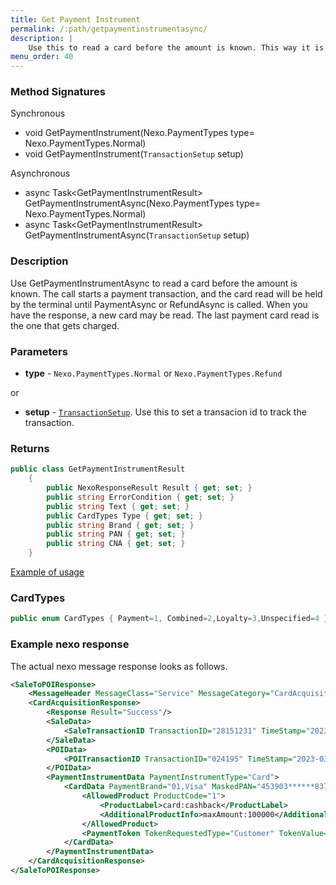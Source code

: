 ```yaml
---
title: Get Payment Instrument
permalink: /:path/getpaymentinstrumentasync/
description: |
    Use this to read a card before the amount is known. This way it is easy to make a loyalty solution and to deduct the amount in case of a loyalty member. It may also speed ut the process in case contactless is used and PIN not required.
menu_order: 40
---
```

### Method Signatures

Synchronous

*   void GetPaymentInstrument(Nexo.PaymentTypes type= Nexo.PaymentTypes.Normal)
*   void GetPaymentInstrument(`TransactionSetup` setup)

Asynchronous

*   async Task\<GetPaymentInstrumentResult\> GetPaymentInstrumentAsync(Nexo.PaymentTypes type= Nexo.PaymentTypes.Normal)
*   async Task\<GetPaymentInstrumentResult\> GetPaymentInstrumentAsync(`TransactionSetup` setup)

### Description

Use GetPaymentInstrumentAsync to read a card before the amount is known. The call starts a payment transaction, and the card read will be held by the terminal until PaymentAsync or RefundAsync is called. When you have the response, a new card may be read. The last payment card read is the one that gets charged.

### Parameters

*   **type** - `Nexo.PaymentTypes.Normal` or `Nexo.PaymentTypes.Refund`

or

*   **setup** - [`TransactionSetup`][transactionsetup]. Use this to set a transacion id to track the transaction.

### Returns

```c#
public class GetPaymentInstrumentResult
    {
        public NexoResponseResult Result { get; set; }
        public string ErrorCondition { get; set; }
        public string Text { get; set; }
        public CardTypes Type { get; set; }
        public string Brand { get; set; }
        public string PAN { get; set; }
        public string CNA { get; set; }
    }

```

[Example of usage][getpaymentinstrument-sample-code]

### CardTypes

```c#
public enum CardTypes { Payment=1, Combined=2,Loyalty=3,Unspecified=4 };
```

### Example nexo response

The actual nexo message response looks as follows.

```xml
<SaleToPOIResponse>
    <MessageHeader MessageClass="Service" MessageCategory="CardAcquisition" MessageType="Response" ServiceID="2010" SaleID="2" POIID="A-TEST-POIID"/>
    <CardAcquisitionResponse>
        <Response Result="Success"/>
        <SaleData>
            <SaleTransactionID TransactionID="28151231" TimeStamp="2023-03-20T09:01:56+01:00"/>
        </SaleData>
        <POIData>
            <POITransactionID TransactionID="024195" TimeStamp="2023-03-20T08:01:56.357Z"/>
        </POIData>
        <PaymentInstrumentData PaymentInstrumentType="Card">
            <CardData PaymentBrand="01,Visa" MaskedPAN="453903******8373" EntryMode="Contactless">
                <AllowedProduct ProductCode="1">
                    <ProductLabel>card:cashback</ProductLabel>
                    <AdditionalProductInfo>maxAmount:100000</AdditionalProductInfo>
                </AllowedProduct>
                <PaymentToken TokenRequestedType="Customer" TokenValue="E2648A1822580C93B79BDE7B22A134E85415F94DD6AF2325E1735E0722FDCB3BF8EA20"/>
            </CardData>
        </PaymentInstrumentData>
    </CardAcquisitionResponse>
</SaleToPOIResponse>
```

[transactionsetup]: /pax-terminal/NET/includes/transactionsetup
[getpaymentinstrument-sample-code]: /pax-terminal/NET/CodeExamples/#get-cna-for-customer
